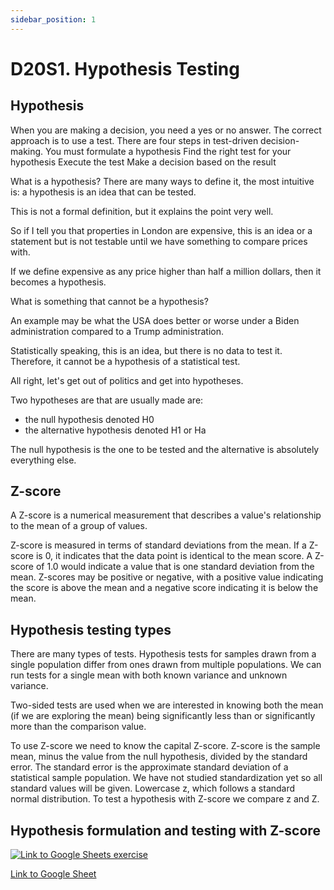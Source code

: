 ```yaml
---
sidebar_position: 1
---
```


# D20S1. Hypothesis Testing

## Hypothesis

When you are making a decision, you need a yes or no answer. The correct approach is to use a test.
There are four steps in test-driven decision-making.
You must formulate a hypothesis
Find the right test for your hypothesis
Execute the test
Make a decision based on the result

What is a hypothesis?
There are many ways to define it, the most intuitive is: a hypothesis is an idea that can be tested.

This is not a formal definition, but it explains the point very well.

So if I tell you that properties in London are expensive, this is an idea or a statement but is not testable until we have something to compare prices with.

If we define expensive as any price higher than half a million dollars,
then it becomes a hypothesis.

What is something that cannot be a hypothesis?

An example may be what the USA does better or worse under a Biden administration compared to a Trump administration.

Statistically speaking, this is an idea, but there is no data to test it.
Therefore, it cannot be a hypothesis of a statistical test.

All right, let's get out of politics and get into hypotheses.

Two hypotheses are that are usually made are:

- the null hypothesis denoted H0
- the alternative hypothesis denoted H1 or Ha

The null hypothesis is the one to be tested and the alternative is absolutely everything else.

## Z-score

A Z-score is a numerical measurement that describes a value's relationship to the mean of a group of values.

Z-score is measured in terms of standard deviations from the mean. If a Z-score is 0, it indicates that the data point is identical to the mean score. A Z-score of 1.0 would indicate a value that is one standard deviation from the mean. Z-scores may be positive or negative, with a positive value indicating the score is above the mean and a negative score indicating it is below the mean.

## Hypothesis testing types

There are many types of tests. Hypothesis tests for samples drawn from a single population differ from ones drawn from multiple populations. We can run tests for a single mean with both known variance and unknown variance.

Two-sided tests are used when we are interested in knowing both the mean (if we are exploring the mean) being significantly less than or significantly more than the comparison value.

To use Z-score we need to know the capital Z-score. Z-score is the sample mean, minus the value from the null hypothesis, divided by the standard error. The standard error is the approximate standard deviation of a statistical sample population. We have not studied standardization yet so all standard values will be given. Lowercase z, which follows a standard normal distribution. To test a hypothesis with Z-score we compare z and Z.

## Hypothesis formulation and testing with Z-score

[<img
    src="/img/icons/google-sheets.svg"
    alt="Link to Google Sheets exercise"
/>](https://docs.google.com/spreadsheets/d/1K5Sv8MbOW5NQezD1YJfiG_oT_wSdxN6r/edit#gid=1318924529)

[Link to Google Sheet](https://docs.google.com/spreadsheets/d/1K5Sv8MbOW5NQezD1YJfiG_oT_wSdxN6r/edit#gid=1318924529)